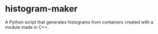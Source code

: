 # histogram-maker
A Python script that generates histograms from containers created with a module made in C++. 
